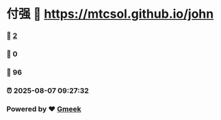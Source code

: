 # 付强 :link: https://mtcsol.github.io/john 
### :page_facing_up: [2](https://mtcsol.github.io/john/tag.html) 
### :speech_balloon: 0 
### :hibiscus: 96 
### :alarm_clock: 2025-08-07 09:27:32 
### Powered by :heart: [Gmeek](https://github.com/Meekdai/Gmeek)
